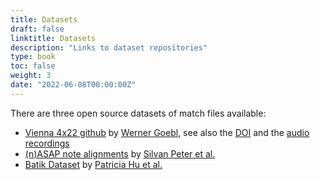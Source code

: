 ```yaml
---
title: Datasets
draft: false
linktitle: Datasets
description: "Links to dataset repositories"
type: book 
toc: false
weight: 3
date: "2022-06-08T00:00:00Z"
---
```


There are three open source datasets of match files available: 

- [Vienna 4x22 github](https://github.com/wergo/vienna4x22) by [Werner Goebl](https://iwk.mdw.ac.at/goebl/), see also the [DOI](https://dx.doi.org/10.21939/4X22) and the [audio recordings](https://repo.mdw.ac.at/projects/IWK/the_vienna_4x22_piano_corpus/data/index.html)
- [(n)ASAP note alignments](https://github.com/CPJKU/asap-dataset) by [Silvan Peter et al.](https://transactions.ismir.net/articles/10.5334/tismir.149)
- [Batik Dataset](https://github.com/huispaty/batik_plays_mozart) by [Patricia Hu et al.](https://arxiv.org/abs/2309.02399)